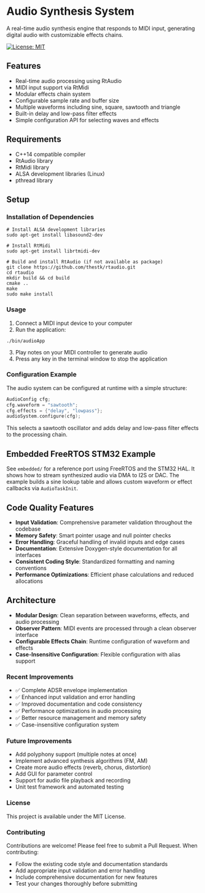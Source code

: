# Audio Synthesis System

A real-time audio synthesis engine that responds to MIDI input, generating digital audio with customizable effects chains.

[![License: MIT](https://img.shields.io/badge/License-MIT-blue.svg)](https://opensource.org/licenses/MIT)

## Features
- Real-time audio processing using RtAudio
- MIDI input support via RtMidi
- Modular effects chain system
- Configurable sample rate and buffer size
- Multiple waveforms including sine, square, sawtooth and triangle
- Built-in delay and low-pass filter effects
- Simple configuration API for selecting waves and effects

## Requirements
- C++14 compatible compiler
- RtAudio library
- RtMidi library
- ALSA development libraries (Linux)
- pthread library

## Setup

### Installation of Dependencies
```
# Install ALSA development libraries
sudo apt-get install libasound2-dev

# Install RtMidi
sudo apt-get install librtmidi-dev

# Build and install RtAudio (if not available as package)
git clone https://github.com/thestk/rtaudio.git
cd rtaudio
mkdir build && cd build
cmake ..
make
sudo make install
```

### Usage
1. Connect a MIDI input device to your computer
2. Run the application:

```
./bin/audioApp
```

3. Play notes on your MIDI controller to generate audio
4. Press any key in the terminal window to stop the application

### Configuration Example
The audio system can be configured at runtime with a simple structure:

```cpp
AudioConfig cfg;
cfg.waveform = "sawtooth";
cfg.effects = {"delay", "lowpass"};
audioSystem.configure(cfg);
```

This selects a sawtooth oscillator and adds delay and low-pass filter effects to the processing chain.
 

## Embedded FreeRTOS STM32 Example
See `embedded/` for a reference port using FreeRTOS and the STM32 HAL. It shows how to stream synthesized audio via DMA to I2S or DAC. The example builds a sine lookup table and allows custom waveform or effect callbacks via `AudioTaskInit`.

## Code Quality Features
- **Input Validation**: Comprehensive parameter validation throughout the codebase
- **Memory Safety**: Smart pointer usage and null pointer checks
- **Error Handling**: Graceful handling of invalid inputs and edge cases
- **Documentation**: Extensive Doxygen-style documentation for all interfaces
- **Consistent Coding Style**: Standardized formatting and naming conventions
- **Performance Optimizations**: Efficient phase calculations and reduced allocations

## Architecture
- **Modular Design**: Clean separation between waveforms, effects, and audio processing
- **Observer Pattern**: MIDI events are processed through a clean observer interface
- **Configurable Effects Chain**: Runtime configuration of waveform and effects
- **Case-Insensitive Configuration**: Flexible configuration with alias support

### Recent Improvements
- ✅ Complete ADSR envelope implementation
- ✅ Enhanced input validation and error handling
- ✅ Improved documentation and code consistency
- ✅ Performance optimizations in audio processing
- ✅ Better resource management and memory safety
- ✅ Case-insensitive configuration system

### Future Improvements
- Add polyphony support (multiple notes at once)
- Implement advanced synthesis algorithms (FM, AM)
- Create more audio effects (reverb, chorus, distortion)
- Add GUI for parameter control
- Support for audio file playback and recording
- Unit test framework and automated testing

### License
This project is available under the MIT License.

### Contributing
Contributions are welcome! Please feel free to submit a Pull Request. When contributing:
- Follow the existing code style and documentation standards
- Add appropriate input validation and error handling
- Include comprehensive documentation for new features
- Test your changes thoroughly before submitting









